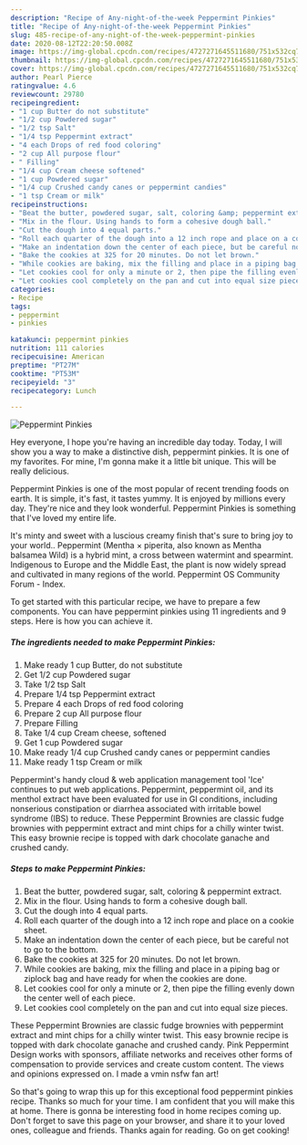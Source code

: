 ```yaml
---
description: "Recipe of Any-night-of-the-week Peppermint Pinkies"
title: "Recipe of Any-night-of-the-week Peppermint Pinkies"
slug: 485-recipe-of-any-night-of-the-week-peppermint-pinkies
date: 2020-08-12T22:20:50.008Z
image: https://img-global.cpcdn.com/recipes/4727271645511680/751x532cq70/peppermint-pinkies-recipe-main-photo.jpg
thumbnail: https://img-global.cpcdn.com/recipes/4727271645511680/751x532cq70/peppermint-pinkies-recipe-main-photo.jpg
cover: https://img-global.cpcdn.com/recipes/4727271645511680/751x532cq70/peppermint-pinkies-recipe-main-photo.jpg
author: Pearl Pierce
ratingvalue: 4.6
reviewcount: 29780
recipeingredient:
- "1 cup Butter do not substitute"
- "1/2 cup Powdered sugar"
- "1/2 tsp Salt"
- "1/4 tsp Peppermint extract"
- "4 each Drops of red food coloring"
- "2 cup All purpose flour"
- " Filling"
- "1/4 cup Cream cheese softened"
- "1 cup Powdered sugar"
- "1/4 cup Crushed candy canes or peppermint candies"
- "1 tsp Cream or milk"
recipeinstructions:
- "Beat the butter, powdered sugar, salt, coloring &amp; peppermint extract."
- "Mix in the flour. Using hands to form a cohesive dough ball."
- "Cut the dough into 4 equal parts."
- "Roll each quarter of the dough into a 12 inch rope and place on a cookie sheet."
- "Make an indentation down the center of each piece, but be careful not to go to the bottom."
- "Bake the cookies at 325 for 20 minutes. Do not let brown."
- "While cookies are baking, mix the filling and place in a piping bag or ziplock bag and have ready for when the cookies are done."
- "Let cookies cool for only a minute or 2, then pipe the filling evenly down the center well of each piece."
- "Let cookies cool completely on the pan and cut into equal size pieces."
categories:
- Recipe
tags:
- peppermint
- pinkies

katakunci: peppermint pinkies 
nutrition: 111 calories
recipecuisine: American
preptime: "PT27M"
cooktime: "PT53M"
recipeyield: "3"
recipecategory: Lunch

---
```



![Peppermint Pinkies](https://img-global.cpcdn.com/recipes/4727271645511680/751x532cq70/peppermint-pinkies-recipe-main-photo.jpg)

Hey everyone, I hope you're having an incredible day today. Today, I will show you a way to make a distinctive dish, peppermint pinkies. It is one of my favorites. For mine, I'm gonna make it a little bit unique. This will be really delicious.

Peppermint Pinkies is one of the most popular of recent trending foods on earth. It is simple, it's fast, it tastes yummy. It is enjoyed by millions every day. They're nice and they look wonderful. Peppermint Pinkies is something that I've loved my entire life.

It&#39;s minty and sweet with a luscious creamy finish that&#39;s sure to bring joy to your world.. Peppermint (Mentha × piperita, also known as Mentha balsamea Wild) is a hybrid mint, a cross between watermint and spearmint. Indigenous to Europe and the Middle East, the plant is now widely spread and cultivated in many regions of the world. Peppermint OS Community Forum - Index.


To get started with this particular recipe, we have to prepare a few components. You can have peppermint pinkies using 11 ingredients and 9 steps. Here is how you can achieve it.

<!--inarticleads1-->

##### The ingredients needed to make Peppermint Pinkies:

1. Make ready 1 cup Butter, do not substitute
1. Get 1/2 cup Powdered sugar
1. Take 1/2 tsp Salt
1. Prepare 1/4 tsp Peppermint extract
1. Prepare 4 each Drops of red food coloring
1. Prepare 2 cup All purpose flour
1. Prepare  Filling
1. Take 1/4 cup Cream cheese, softened
1. Get 1 cup Powdered sugar
1. Make ready 1/4 cup Crushed candy canes or peppermint candies
1. Make ready 1 tsp Cream or milk


Peppermint&#39;s handy cloud &amp; web application management tool &#39;Ice&#39; continues to put web applications. Peppermint, peppermint oil, and its menthol extract have been evaluated for use in GI conditions, including nonserious constipation or diarrhea associated with irritable bowel syndrome (IBS) to reduce. These Peppermint Brownies are classic fudge brownies with peppermint extract and mint chips for a chilly winter twist. This easy brownie recipe is topped with dark chocolate ganache and crushed candy. 

<!--inarticleads2-->

##### Steps to make Peppermint Pinkies:

1. Beat the butter, powdered sugar, salt, coloring &amp; peppermint extract.
1. Mix in the flour. Using hands to form a cohesive dough ball.
1. Cut the dough into 4 equal parts.
1. Roll each quarter of the dough into a 12 inch rope and place on a cookie sheet.
1. Make an indentation down the center of each piece, but be careful not to go to the bottom.
1. Bake the cookies at 325 for 20 minutes. Do not let brown.
1. While cookies are baking, mix the filling and place in a piping bag or ziplock bag and have ready for when the cookies are done.
1. Let cookies cool for only a minute or 2, then pipe the filling evenly down the center well of each piece.
1. Let cookies cool completely on the pan and cut into equal size pieces.


These Peppermint Brownies are classic fudge brownies with peppermint extract and mint chips for a chilly winter twist. This easy brownie recipe is topped with dark chocolate ganache and crushed candy. Pink Peppermint Design works with sponsors, affiliate networks and receives other forms of compensation to provide services and create custom content. The views and opinions expressed on. I made a vmin nsfw fan art! 

So that's going to wrap this up for this exceptional food peppermint pinkies recipe. Thanks so much for your time. I am confident that you will make this at home. There is gonna be interesting food in home recipes coming up. Don't forget to save this page on your browser, and share it to your loved ones, colleague and friends. Thanks again for reading. Go on get cooking!
